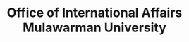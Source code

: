 ---
title: "Office of International Affairs Mulawarman University"
description: "Modern web platform for the Indonesian Transportation Technology Association with member management and event coordination."
category: "Company Profile Website"
ctaLabel: "Visit Website"
ctaHref: "https://oia.unmul.ac.id"
cover: "/assets/projects/oia-unmul.png"
featured: true
order: 4
year: 2023
stack: ["Wordpress", "MySQL"]
details: "A comprehensive web platform for APTMI (Asosiasi Profesi Teknologi Transportasi Indonesia) that facilitates member registration, event management, news publishing, and organizational communications."
---